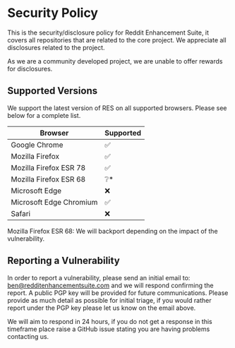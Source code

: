 # Security Policy

This is the security/disclosure policy for Reddit Enhancement Suite, it covers all repositories that are related to the core project. We appreciate all disclosures related to the project.

As we are a community developed project, we are unable to offer rewards for disclosures.

## Supported Versions

We support the latest version of RES on all supported browsers. Please see below for a complete list.

| Browser | Supported          |
| ------- | ------------------ |
| Google Chrome   | :white_check_mark: |
| Mozilla Firefox   | :white_check_mark:                |
| Mozilla Firefox ESR 78   | :white_check_mark:                |
| Mozilla Firefox ESR 68   | :grey_question:*                |
| Microsoft Edge   | :x:                |
| Microsoft Edge Chromium  | :white_check_mark:                |
| Safari  | :x:                |

Mozilla Firefox ESR 68: We will backport depending on the impact of the vulnerability.

## Reporting a Vulnerability

In order to report a vulnerability, please send an initial email to: ben@redditenhancementsuite.com and we will respond confirming the report. A public PGP key will be provided for future communications. Please provide as much detail as possible for initial triage, if you would rather report under the PGP key please let us know on the email above.

We will aim to respond in 24 hours, if you do not get a response in this timeframe place raise a GitHub issue stating you are having problems contacting us.
